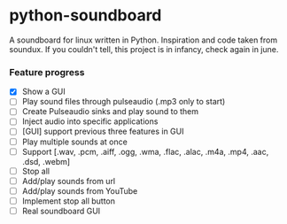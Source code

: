 # python-soundboard
A soundboard for linux written in Python. Inspiration and code taken from soundux. If you couldn't tell, this project is in infancy, check again in june.

### Feature progress
 - [x] Show a GUI
 - [ ] Play sound files through pulseaudio (.mp3 only to start)
 - [ ] Create Pulseaudio sinks and play sound to them
 - [ ] Inject audio into specific applications
 - [ ] [GUI] support previous three features in GUI
 - [ ] Play multiple sounds at once
 - [ ] Support [.wav, .pcm, .aiff, .ogg, .wma, .flac, .alac, .m4a, .mp4, .aac, .dsd, .webm]
 - [ ] Stop all
 - [ ] Add/play sounds from url
 - [ ] Add/play sounds from YouTube
 - [ ] Implement stop all button
 - [ ] Real soundboard GUI
